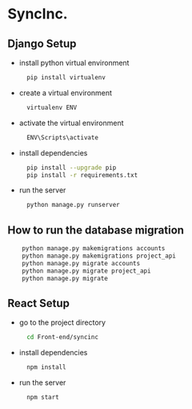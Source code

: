 # SyncInc.

## Django Setup
- install python virtual environment
  ```bash
    pip install virtualenv
  ```
- create a virtual environment
  ```bash
    virtualenv ENV
  ```
- activate the virtual environment
  ```bash
    ENV\Scripts\activate
  ```
- install dependencies
  ```bash
    pip install --upgrade pip
    pip install -r requirements.txt
  ```
- run the server
  ```bash
    python manage.py runserver
  ```

## How to run the database migration

```bash
    python manage.py makemigrations accounts
    python manage.py makemigrations project_api
    python manage.py migrate accounts
    python manage.py migrate project_api
    python manage.py migrate
```

## React Setup
- go to the project directory
  ```bash
    cd Front-end/syncinc
  ```
- install dependencies
  ```bash
    npm install
  ```
- run the server
  ```bash
    npm start
  ```